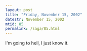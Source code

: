 ```yaml
---
layout: post
title: "Friday, November 15, 2002"
datestr: November 15, 2002
mtid: 85
permalink: /saga/85.html
---
```


I'm going to hell, I just know it.

